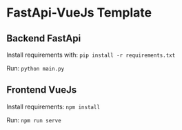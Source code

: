 # FastApi-VueJs Template

## Backend FastApi
Install requirements with:
`pip install -r requirements.txt`

Run:
`python main.py`

## Frontend VueJs
Install requirements:
`npm install`

Run:
`npm run serve`